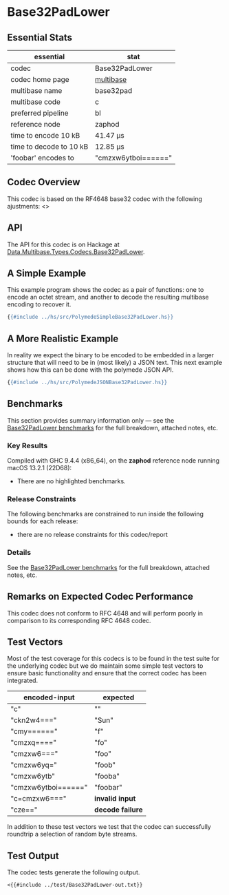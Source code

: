 # Base32PadLower

## Essential Stats

| essential               | stat                                                   |
| ----------------------- | ------------------------------------------------------ |
| codec                   | Base32PadLower                                         |
| codec home page         | [multibase](https://github.com/multiformats/multibase) |
| multibase name          | base32pad                                              |
| multibase code          | c                                                      |
| preferred pipeline      | bl                                                     |
| reference node          | zaphod                                                 |
| time to encode 10 kB    | 41.47 μs                                               |
| time to decode to 10 kB | 12.85 μs                                               |
| 'foobar' encodes to     | "cmzxw6ytboi======"                                    |


## Codec Overview

This codec is based on the RF4648 base32 codec with the following ajustments:
<<Ajustments>>


## API

The API for this codec is on Hackage at [Data.Multibase.Types.Codecs.Base32PadLower](https://hackage.haskell.org/package/polymede-0.0.0.1/docs/Data-Multibase-Types-Codecs-Base32PadLower.html).

## A Simple Example

This example program shows the codec as a pair of functions: one to encode an octet stream, 
and another to decode the resulting multibase encoding to recover it.

```haskell
{{#include ../hs/src/PolymedeSimpleBase32PadLower.hs}}
```

## A More Realistic Example

In reality we expect the binary to be encoded to be embedded in a larger structure that will need
to be in (most likely) a JSON text. This next example shows how this can be done with the polymede
JSON API.

```haskell
{{#include ../hs/src/PolymedeJSONBase32PadLower.hs}}
```

## Benchmarks


This section provides summary information only &mdash; see the [Base32PadLower benchmarks](https://cdornan.github.io/polymede-benchmarks/benchmarks/0.0.0.1/Base32PadLower.html) for the full
breakdown, attached notes, etc.

### Key Results

Compiled with GHC 9.4.4 (x86_64), on the **zaphod** reference node running macOS 13.2.1 (22D68):

* There are no highlighted benchmarks.

### Release Constraints

The following benchmarks are constrained to run inside the following bounds for each release:

* there are no release constraints for this codec/report

### Details

See the [Base32PadLower benchmarks](https://cdornan.github.io/polymede-benchmarks/benchmarks/0.0.0.1/Base32PadLower.html) for the full breakdown, attached notes, etc.


## Remarks on Expected Codec Performance

This codec does not conform to RFC 4648 and will perform poorly in comparison to
its corresponding RFC 4648 codec.


## Test Vectors

Most of the test coverage for this codecs is to be found in the test suite for the underlying
codec but we do maintain some simple test vectors to ensure basic functionality and ensure that 
the correct codec has been integrated.

| encoded-input       | expected           |
| ------------------- | ------------------ |
| "c"                 | ""                 |
| "ckn2w4==="         | "Sun"              |
| "cmy======"         | "f"                |
| "cmzxq===="         | "fo"               |
| "cmzxw6==="         | "foo"              |
| "cmzxw6yq="         | "foob"             |
| "cmzxw6ytb"         | "fooba"            |
| "cmzxw6ytboi======" | "foobar"           |
| "c=cmzxw6==="       | **invalid input**  |
| "cze=="             | **decode failure** |


In addition to these test vectors we test that the codec can successfully roundtrip a selection of 
random byte streams.

## Test Output

The codec tests generate the following output.

```
<{{#include ../test/Base32PadLower-out.txt}}
```
